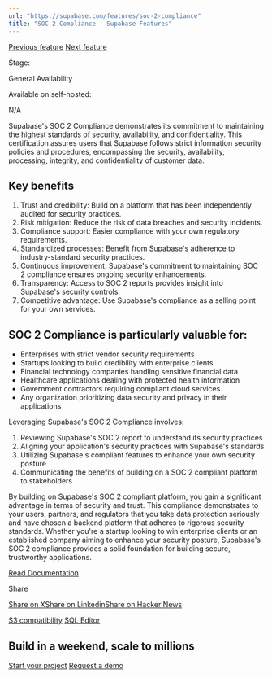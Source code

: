 ```yaml
---
url: "https://supabase.com/features/soc-2-compliance"
title: "SOC 2 Compliance | Supabase Features"
---
```


[Previous feature](https://supabase.com/features/s3-compatibility) [Next feature](https://supabase.com/features/sql-editor)

Stage:

General Availability

Available on self-hosted:

N/A

Supabase's SOC 2 Compliance demonstrates its commitment to maintaining the highest standards of security, availability, and confidentiality. This certification assures users that Supabase follows strict information security policies and procedures, encompassing the security, availability, processing, integrity, and confidentiality of customer data.

## Key benefits

1. Trust and credibility: Build on a platform that has been independently audited for security practices.
2. Risk mitigation: Reduce the risk of data breaches and security incidents.
3. Compliance support: Easier compliance with your own regulatory requirements.
4. Standardized processes: Benefit from Supabase's adherence to industry-standard security practices.
5. Continuous improvement: Supabase's commitment to maintaining SOC 2 compliance ensures ongoing security enhancements.
6. Transparency: Access to SOC 2 reports provides insight into Supabase's security controls.
7. Competitive advantage: Use Supabase's compliance as a selling point for your own services.

## SOC 2 Compliance is particularly valuable for:

- Enterprises with strict vendor security requirements
- Startups looking to build credibility with enterprise clients
- Financial technology companies handling sensitive financial data
- Healthcare applications dealing with protected health information
- Government contractors requiring compliant cloud services
- Any organization prioritizing data security and privacy in their applications

Leveraging Supabase's SOC 2 Compliance involves:

1. Reviewing Supabase's SOC 2 report to understand its security practices
2. Aligning your application's security practices with Supabase's standards
3. Utilizing Supabase's compliant features to enhance your own security posture
4. Communicating the benefits of building on a SOC 2 compliant platform to stakeholders

By building on Supabase's SOC 2 compliant platform, you gain a significant advantage in terms of security and trust. This compliance demonstrates to your users, partners, and regulators that you take data protection seriously and have chosen a backend platform that adheres to rigorous security standards. Whether you're a startup looking to win enterprise clients or an established company aiming to enhance your security posture, Supabase's SOC 2 compliance provides a solid foundation for building secure, trustworthy applications.

[Read Documentation](https://supabase.com/docs/guides/security/soc-2-compliance)

Share

[Share on X](https://twitter.com/intent/tweet?url=https%3A%2F%2Fsupabase.com%2Ffeatures%2Fsoc-2-compliance&text=SOC%202%20Compliance%20%7C%20Supabase%20Features)[Share on Linkedin](https://www.linkedin.com/shareArticle?url=https%3A%2F%2Fsupabase.com%2Ffeatures%2Fsoc-2-compliance&text=SOC%202%20Compliance%20%7C%20Supabase%20Features)[Share on Hacker News](https://news.ycombinator.com/submitlink?u=https%3A%2F%2Fsupabase.com%2Ffeatures%2Fsoc-2-compliance&t=SOC%202%20Compliance%20%7C%20Supabase%20Features)

[S3 compatibility](https://supabase.com/features/s3-compatibility) [SQL Editor](https://supabase.com/features/sql-editor)

## Build in a weekend, scale to millions

[Start your project](https://supabase.com/dashboard) [Request a demo](https://supabase.com/contact/sales)